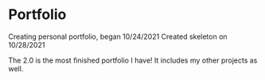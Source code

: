 # Portfolio
Creating personal portfolio, began 10/24/2021
Created skeleton on 10/28/2021

The 2.0 is the most finished portfolio I have! It includes my other projects as well.
